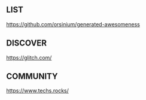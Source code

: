 
## LIST
https://github.com/orsinium/generated-awesomeness

## DISCOVER
https://glitch.com/

## COMMUNITY
https://www.techs.rocks/